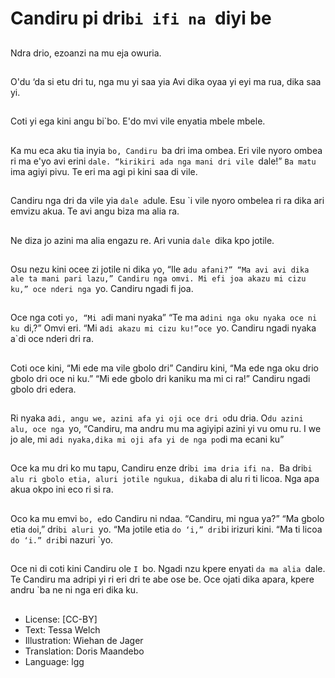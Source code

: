 # Candiru pi dri`bi ifi na `diyi be

##
Ndra drio, ezoanzi na mu eja
owuria.

##
O'du ‘da si etu dri tu, nga mu yi saa
yia
Avi dika oyaa yi eyi ma rua, dika
saa yi.

##
Coti yi ega kini angu bi`bo. E'do mvi
vile enyatia mbele mbele.

##
Ka mu eca aku tia inyia `bo,
Candiru `ba dri ima ombea. Eri vile
nyoro ombea ri ma e'yo avi erini
`dale.
“kirikiri ada nga mani dri vile
`dale!” `Ba matu `ima agiyi pivu.
Te eri ma agi pi kini saa di vile.

##
Candiru nga dri da vile yia `dale
a`dule. Esu `i vile nyoro ombelea ri
ra dika ari emvizu akua.
Te avi angu biza ma alia ra.

##
Ne diza jo azini ma alia engazu re.
Ari vunia `dale `dika kpo jotile.

##
Osu nezu kini ocee zi jotile ni dika
`y`o, “Ile a`du afani?”
“Ma avi avi dika ale ta mani pari
lazu,” Candiru nga omvi.
Mi efi joa akazu mi cizu ku,” oce
nderi nga `yo.
Candiru ngadi fi joa.

##
Oce nga coti `yo, “Mi a`di mani
nyaka”
“Te ma a`dini nga oku nyaka oce ni
ku `di,?” Omvi eri.
“Mi a`di akazu mi cizu ku!”oce `yo.
Candiru ngadi nyaka a`di oce nderi
dri ra.

##
Coti oce kini, “Mi ede ma vile gbolo
dri”
Candiru kini, “Ma ede nga oku drio
gbolo dri oce ni ku.”
“Mi ede gbolo dri kaniku ma mi ci
ra!”
Candiru ngadi gbolo dri edera.

##
Ri nyaka a`di, angu we, azini afa yi
oji oce dri o`du dria. O`du azini alu,
oce nga `yo, “Candiru, ma andru
mu ma agiyipi azini yi vu omu ru. I
we jo ale, mi a`di nyaka,dika mi oji
afa yi de nga po`di ma ecani ku”

##
Oce ka mu dri ko mu tapu, Candiru
enze dri`bi ima dria ifi na.
`Ba dri`bi alu ri gbolo etia, aluri
jotile ngukua, dika`ba di alu ri ti
licoa.
Nga apa akua okpo ini eco ri si ra.

##
Oco ka mu emvi `bo, e`do Candiru
ni ndaa. “Candiru, mi ngua ya?”
“Ma gbolo etia `do`i,” dri`bi aluri
`yo.
“Ma jotile etia `do ‘i,” dri`bi irizuri
kini. “Ma ti licoa `do ‘i.” dri`bi
nazuri `yo.

##
Oce ni di coti kini Candiru ole `I `bo.
Ngadi nzu kpere enyati `da ma alia
`dale.
Te Candiru ma adripi yi ri eri dri te
abe ose be.
Oce ojati dika apara, kpere andru
`ba ne ni nga eri dika ku.

##
* License: [CC-BY]
* Text: Tessa Welch
* Illustration: Wiehan de Jager
* Translation: Doris Maandebo
* Language: lgg
